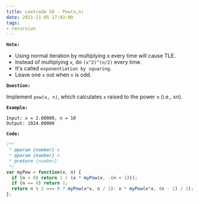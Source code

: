 ```yaml
---
title: Leetcode 50 - Pow(x,n)
date: 2021-11-05 17:03:00
tags:
- recursion
---
```

**`Note:`**
- Using normal iteration by multiplying x every time will cause TLE.
- Instead of multiplying `x`, do `(x^2)^(n/2)` every time.
- It's called `exponentiation by squaring`.
- Leave one `x` out when `n` is odd.

**`Question:`**

Implement `pow(x, n)`, which calculates `x` raised to the power `n` (i.e., xn).

**`Example:`**
```
Input: x = 2.00000, n = 10
Output: 1024.00000
```

**`Code:`**
```javascript
/**
 * @param {number} x
 * @param {number} n
 * @return {number}
 */
var myPow = function(x, n) {
  if (n < 0) return 1 / (x * myPow(x, -(n + 1)));
  if (n == 0) return 1;
  return n % 2 === 0 ? myPow(x*x, n / 2): x * myPow(x*x, (n - 1) / 2);
};
```
